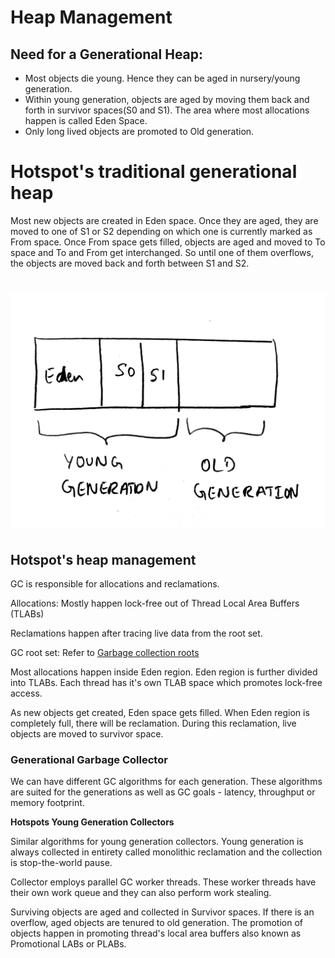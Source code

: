# Heap Management

## Need for a Generational Heap:

* Most objects die young. Hence they can be aged in nursery/young generation.
* Within young generation, objects are aged by moving them back and forth in survivor spaces\(S0 and S1\). The area where most allocations happen is called Eden Space.
* Only long lived objects are promoted to Old generation.

# Hotspot's traditional generational heap

Most new objects are created in Eden space. Once they are aged, they are moved to one of S1 or S2 depending on which one is currently marked as From space. Once From space gets filled, objects are aged and moved to To space and To and From get interchanged. So until one of them overflows, the objects are moved back and forth between S1 and S2.

# ![](/assets/IMG_4427.JPG)

## Hotspot's heap management

GC is responsible for allocations and reclamations.

Allocations: Mostly happen lock-free out of Thread Local Area Buffers \(TLABs\)

Reclamations happen after tracing live data from the root set.

GC root set: Refer to [Garbage collection roots](https://www.ibm.com/support/knowledgecenter/en/SS3KLZ/com.ibm.java.diagnostics.memory.analyzer.doc/gcroots.html)

Most allocations happen inside Eden region. Eden region is further divided into TLABs. Each thread has it's own TLAB space which promotes lock-free access.

As new objects get created, Eden space gets filled. When Eden region is completely full, there will be reclamation. During this reclamation, live objects are moved to survivor space.

### Generational Garbage Collector

We can have different GC algorithms for each generation. These algorithms are suited for the generations as well as GC goals - latency, throughput or memory footprint.

**Hotspots Young Generation Collectors**

Similar algorithms for young generation collectors. Young generation is always collected in entirety called monolithic reclamation and the collection is stop-the-world pause.

Collector employs parallel GC worker threads. These worker threads have their own work queue and they can also perform work stealing. 

Surviving objects are aged and collected in Survivor spaces. If there is an overflow, aged objects are tenured to old generation. The promotion of objects happen in promoting thread's local area buffers also known as Promotional LABs or PLABs.















